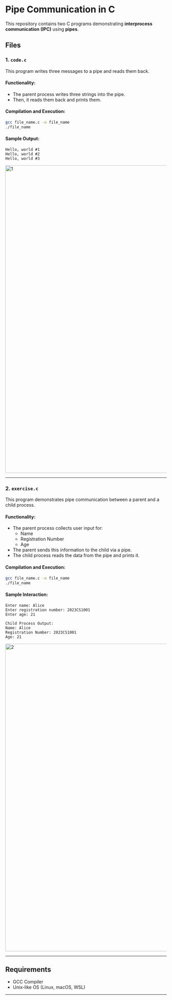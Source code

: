 
# Pipe Communication in C

This repository contains two C programs demonstrating **interprocess communication (IPC)** using **pipes**.

## Files

### 1. `code.c`
This program writes three messages to a pipe and reads them back.

#### Functionality:
- The parent process writes three strings into the pipe.
- Then, it reads them back and prints them.

#### Compilation and Execution:
```bash
gcc file_name.c -o file_name
./file_name
```

#### Sample Output:
```
Hello, world #1
Hello, world #2
Hello, world #3
```
<img width="959" alt="1" src="https://github.com/user-attachments/assets/e0917014-921f-401c-ae9d-c9bc78784302" />

---

### 2. `exercise.c`
This program demonstrates pipe communication between a parent and a child process.

#### Functionality:
- The parent process collects user input for:
  - Name
  - Registration Number
  - Age
- The parent sends this information to the child via a pipe.
- The child process reads the data from the pipe and prints it.

#### Compilation and Execution:
```bash
gcc file_name.c -o file_name
./file_name
```

#### Sample Interaction:
```
Enter name: Alice
Enter registration number: 2023CS1001
Enter age: 21

Child Process Output:
Name: Alice
Registration Number: 2023CS1001
Age: 21
```
<img width="959" alt="2" src="https://github.com/user-attachments/assets/63106454-a34e-40c6-8594-358a733ab0fe" />

---

## Requirements

- GCC Compiler
- Unix-like OS (Linux, macOS, WSL)

---
